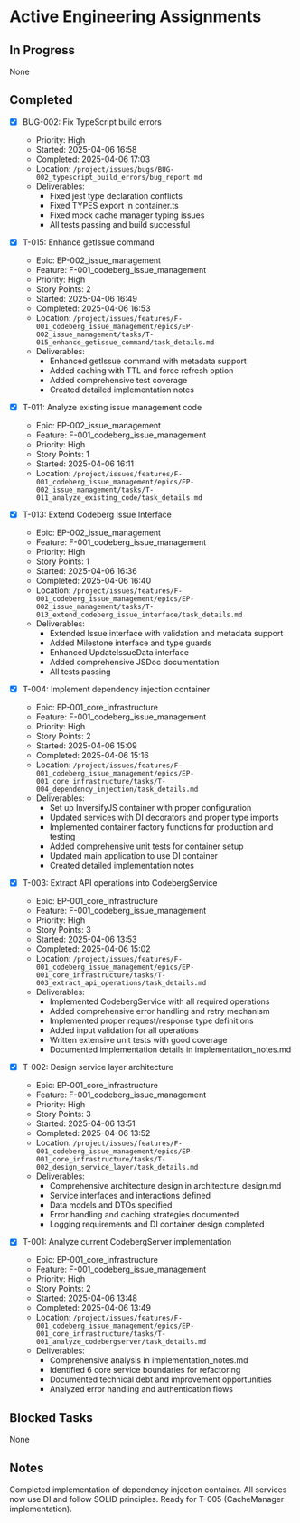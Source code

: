 # Active Engineering Assignments

## In Progress

None

## Completed

- [x] BUG-002: Fix TypeScript build errors

  - Priority: High
  - Started: 2025-04-06 16:58
  - Completed: 2025-04-06 17:03
  - Location: `/project/issues/bugs/BUG-002_typescript_build_errors/bug_report.md`
  - Deliverables:
    - Fixed jest type declaration conflicts
    - Fixed TYPES export in container.ts
    - Fixed mock cache manager typing issues
    - All tests passing and build successful

- [x] T-015: Enhance getIssue command

  - Epic: EP-002_issue_management
  - Feature: F-001_codeberg_issue_management
  - Priority: High
  - Story Points: 2
  - Started: 2025-04-06 16:49
  - Completed: 2025-04-06 16:53
  - Location: `/project/issues/features/F-001_codeberg_issue_management/epics/EP-002_issue_management/tasks/T-015_enhance_getissue_command/task_details.md`
  - Deliverables:
    - Enhanced getIssue command with metadata support
    - Added caching with TTL and force refresh option
    - Added comprehensive test coverage
    - Created detailed implementation notes

- [x] T-011: Analyze existing issue management code

  - Epic: EP-002_issue_management
  - Feature: F-001_codeberg_issue_management
  - Priority: High
  - Story Points: 1
  - Started: 2025-04-06 16:11
  - Location: `/project/issues/features/F-001_codeberg_issue_management/epics/EP-002_issue_management/tasks/T-011_analyze_existing_code/task_details.md`

- [x] T-013: Extend Codeberg Issue Interface

  - Epic: EP-002_issue_management
  - Feature: F-001_codeberg_issue_management
  - Priority: High
  - Story Points: 1
  - Started: 2025-04-06 16:36
  - Completed: 2025-04-06 16:40
  - Location: `/project/issues/features/F-001_codeberg_issue_management/epics/EP-002_issue_management/tasks/T-013_extend_codeberg_issue_interface/task_details.md`
  - Deliverables:
    - Extended Issue interface with validation and metadata support
    - Added Milestone interface and type guards
    - Enhanced UpdateIssueData interface
    - Added comprehensive JSDoc documentation
    - All tests passing

- [x] T-004: Implement dependency injection container

  - Epic: EP-001_core_infrastructure
  - Feature: F-001_codeberg_issue_management
  - Priority: High
  - Story Points: 2
  - Started: 2025-04-06 15:09
  - Completed: 2025-04-06 15:16
  - Location: `/project/issues/features/F-001_codeberg_issue_management/epics/EP-001_core_infrastructure/tasks/T-004_dependency_injection/task_details.md`
  - Deliverables:
    - Set up InversifyJS container with proper configuration
    - Updated services with DI decorators and proper type imports
    - Implemented container factory functions for production and testing
    - Added comprehensive unit tests for container setup
    - Updated main application to use DI container
    - Created detailed implementation notes

- [x] T-003: Extract API operations into CodebergService

  - Epic: EP-001_core_infrastructure
  - Feature: F-001_codeberg_issue_management
  - Priority: High
  - Story Points: 3
  - Started: 2025-04-06 13:53
  - Completed: 2025-04-06 15:02
  - Location: `/project/issues/features/F-001_codeberg_issue_management/epics/EP-001_core_infrastructure/tasks/T-003_extract_api_operations/task_details.md`
  - Deliverables:
    - Implemented CodebergService with all required operations
    - Added comprehensive error handling and retry mechanism
    - Implemented proper request/response type definitions
    - Added input validation for all operations
    - Written extensive unit tests with good coverage
    - Documented implementation details in implementation_notes.md

- [x] T-002: Design service layer architecture

  - Epic: EP-001_core_infrastructure
  - Feature: F-001_codeberg_issue_management
  - Priority: High
  - Story Points: 3
  - Started: 2025-04-06 13:51
  - Completed: 2025-04-06 13:52
  - Location: `/project/issues/features/F-001_codeberg_issue_management/epics/EP-001_core_infrastructure/tasks/T-002_design_service_layer/task_details.md`
  - Deliverables:
    - Comprehensive architecture design in architecture_design.md
    - Service interfaces and interactions defined
    - Data models and DTOs specified
    - Error handling and caching strategies documented
    - Logging requirements and DI container design completed

- [x] T-001: Analyze current CodebergServer implementation
  - Epic: EP-001_core_infrastructure
  - Feature: F-001_codeberg_issue_management
  - Priority: High
  - Story Points: 2
  - Started: 2025-04-06 13:48
  - Completed: 2025-04-06 13:49
  - Location: `/project/issues/features/F-001_codeberg_issue_management/epics/EP-001_core_infrastructure/tasks/T-001_analyze_codebergserver/task_details.md`
  - Deliverables:
    - Comprehensive analysis in implementation_notes.md
    - Identified 6 core service boundaries for refactoring
    - Documented technical debt and improvement opportunities
    - Analyzed error handling and authentication flows

## Blocked Tasks

None

## Notes

Completed implementation of dependency injection container. All services now use DI and follow SOLID principles. Ready for T-005 (CacheManager implementation).
